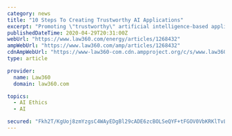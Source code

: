 ```yaml
---
category: news
title: "10 Steps To Creating Trustworthy AI Applications"
excerpt: "Promoting \"trustworthy\" artificial intelligence-based applications for COVID-19 and other uses remains a high priority for policymakers, but crafting procedures that enhance AI trustworthiness requires careful consideration of many factors,"
publishedDateTime: 2020-04-29T20:31:00Z
webUrl: "https://www.law360.com/energy/articles/1268432"
ampWebUrl: "https://www.law360.com/amp/articles/1268432"
cdnAmpWebUrl: "https://www-law360-com.cdn.ampproject.org/c/s/www.law360.com/amp/articles/1268432"
type: article

provider:
  name: Law360
  domain: law360.com

topics:
  - AI Ethics
  - AI

secured: "Fkh2T/KgUoj8zmYzgsC4WAyEDgBl29cADE6zcBOLSeQYF+tFGOV0VbKRKlTvLOVl5Nk7BqaYJzFuPQrWC1r1AXIRsRqqZu/Lp1L3/dR/9j3ZTES777dtdEgPI0HV0PQFhlv7CkJTtx3B1YvnW2RFd3Rmbp6zbYL+P5loTWg6oXDkFk7s2ZifxZt0ATBw0wvSTvgkrP/rWTidcqRGpeSPVAyOSR1xvVLluiE3SZaYKFn834omdvkjMuyvsNfvvGX7XKmJOh/hCtOdl4Coep76CuoxNCqAq/whwzoC5+DhwX8p0NJDlQYE5rZJfUAG45GK;khExUzge2Zd4FMN6z96RWw=="
---
```


